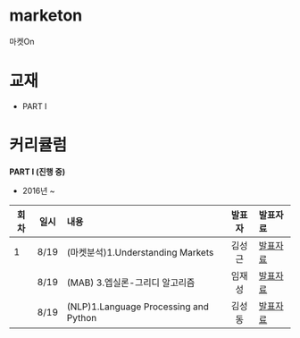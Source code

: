 # marketon
마켓On

# 교재
* PART I

# 커리큘럼
<b>PART I (진행 중)</b>
* 2016년  ~    

| 회차  | 일시   | 내용                                  | 발표자  |              발표자료                    |
| ----- |:------:| :-------------------------------------|:-------:|:---------------------------------------- |
|    1  |  8/19  | (마켓분석)1.Understanding Markets | 김성근  | [발표자료]()                              |
|       |  8/19  | (MAB) 3.엡실론-그리디 알고리즘 | 임재성  | [발표자료]()                               |
|       |  8/19  | (NLP)1.Language Processing and Python | 김성동  | [발표자료]()                               |
